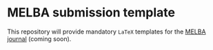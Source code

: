 # MELBA submission template

This repository will provide mandatory `LaTeX` templates for the [MELBA journal](http://melba-journal.org/) (coming soon).  

